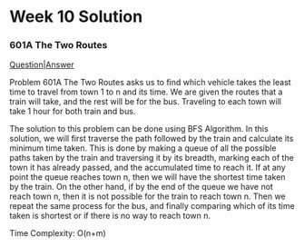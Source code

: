 # Week 10 Solution

### 601A The Two Routes

[Question](http://codeforces.com/problemset/problem/601/A)|[Answer](http://codeforces.com/contest/601/submission/45708855)

Problem 601A The Two Routes asks us to find which vehicle takes the least time to travel from town 1 to n and its time. We are given the routes that
a train will take, and the rest will be for the bus. Traveling to each town will take 1 hour for both train and bus.

The solution to this problem can be done using BFS Algorithm. In this solution, we will first traverse the path followed by the train and
calculate its minimum time taken. This is done by making a queue of all the possible paths taken by the train and traversing it by its breadth,
marking each of the town it has already passed, and the accumulated time to reach it. If at any point the queue reaches town n, then we will have the shortest time taken by
the train. On the other hand, if by the end of the queue we have not reach town n, then it is not possible for the train to reach town n.
Then we repeat the same process for the bus, and finally comparing which of its time taken is shortest or if there is no way to reach town
n.

Time Complexity: O(n+m)

